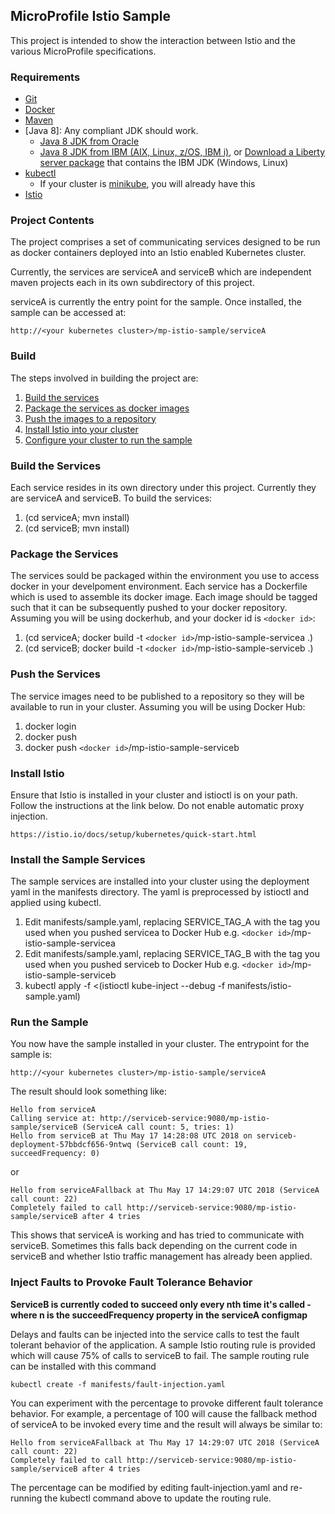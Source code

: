## MicroProfile Istio Sample
This project is intended to show the interaction between Istio and the various MicroProfile specifications.

### Requirements
* [Git](https://git-scm.com/)
* [Docker](https://www.docker.com/)
* [Maven](https://maven.apache.org/install.html)
* [Java 8]: Any compliant JDK should work.
  * [Java 8 JDK from Oracle](http://www.oracle.com/technetwork/java/javase/downloads/index.html)
  * [Java 8 JDK from IBM (AIX, Linux, z/OS, IBM i)](http://www.ibm.com/developerworks/java/jdk/),
    or [Download a Liberty server package](https://developer.ibm.com/assets/wasdev/#filter/assetTypeFilters=PRODUCT)
    that contains the IBM JDK (Windows, Linux)
* [kubectl](https://kubernetes.io/docs/tasks/tools/install-kubectl/)
    * If your cluster is [minikube](https://kubernetes.io/docs/getting-started-guides/minikube/), you will already have this
* [Istio](https://istio.io/)

### Project Contents
The project comprises a set of communicating services designed to be run as docker containers deployed into an Istio enabled Kubernetes cluster.

Currently, the services are serviceA and serviceB which are independent maven projects each in its own subdirectory of this project.

serviceA is currently the entry point for the sample. Once installed, the sample can be accessed at:
```
http://<your kubernetes cluster>/mp-istio-sample/serviceA
```

### Build

The steps involved in building the project are:
1.  [Build the services](#build-the-services)
2.  [Package the services as docker images](#package-the-services)
3.  [Push the images to a repository](#push-the-services)
4.  [Install Istio into your cluster](#install-istio)
5.  [Configure your cluster to run the sample](#install-the-sample-services)

### Build the Services

Each service resides in its own directory under this project. Currently they are serviceA and serviceB. To build the services:
1.  (cd serviceA; mvn install)
2.  (cd serviceB; mvn install)

### Package the Services

The services sould be packaged within the environment you use to access docker in your develpoment environment. Each service has a Dockerfile which is used to assemble its docker image. Each image should be tagged such that it can be subsequently pushed to your docker repository. Assuming you will be using dockerhub, and your docker id is `<docker id>`:
1.  (cd serviceA; docker build -t `<docker id>`/mp-istio-sample-servicea .)
2.  (cd serviceB; docker build -t `<docker id>`/mp-istio-sample-serviceb .)

### Push the Services

The service images need to be published to a repository so they will be available to run in your cluster. Assuming you will be using Docker Hub:
1.  docker login
2.  docker push 
3.  docker push `<docker id>`/mp-istio-sample-serviceb

### Install Istio

Ensure that Istio is installed in your cluster and istioctl is on your path. Follow the instructions at the link below. Do not enable automatic proxy injection.
```
https://istio.io/docs/setup/kubernetes/quick-start.html
```

### Install the Sample Services

The sample services are installed into your cluster using the deployment yaml in the manifests directory. The yaml is preprocessed by istioctl and applied using kubectl.
1.  Edit manifests/sample.yaml, replacing SERVICE_TAG_A with the tag you used when you pushed servicea to Docker Hub e.g. `<docker id>`/mp-istio-sample-servicea
2.  Edit manifests/sample.yaml, replacing SERVICE_TAG_B with the tag you used when you pushed serviceb to Docker Hub e.g. `<docker id>`/mp-istio-sample-serviceb
3.  kubectl apply -f <(istioctl kube-inject --debug -f manifests/istio-sample.yaml)

### Run the Sample

You now have the sample installed in your cluster. The entrypoint for the sample is:
```
http://<your kubernetes cluster>/mp-istio-sample/serviceA
```
The result should look something like:
```
Hello from serviceA
Calling service at: http://serviceb-service:9080/mp-istio-sample/serviceB (ServiceA call count: 5, tries: 1)
Hello from serviceB at Thu May 17 14:28:08 UTC 2018 on serviceb-deployment-57bbdcf656-9ntwq (ServiceB call count: 19, succeedFrequency: 0)
```
or
```
Hello from serviceAFallback at Thu May 17 14:29:07 UTC 2018 (ServiceA call count: 22)
Completely failed to call http://serviceb-service:9080/mp-istio-sample/serviceB after 4 tries
```
This shows that serviceA is working and has tried to communicate with serviceB. Sometimes this falls back depending on the current code in serviceB and whether Istio traffic management has already been applied.

### Inject Faults to Provoke Fault Tolerance Behavior

**ServiceB is currently coded to succeed only every nth time it's called - where n is the succeedFrequency property in the serviceA configmap**

Delays and faults can be injected into the service calls to test the fault tolerant behavior of the application. A sample Istio routing rule is provided which will cause 75% of calls to serviceB to fail. The sample routing rule can be installed with this command

    kubectl create -f manifests/fault-injection.yaml

You can experiment with the percentage to provoke different fault tolerance behavior. For example, a percentage of 100 will cause the fallback method of serviceA to be invoked every time and the result will always be similar to:
```
Hello from serviceAFallback at Thu May 17 14:29:07 UTC 2018 (ServiceA call count: 22)
Completely failed to call http://serviceb-service:9080/mp-istio-sample/serviceB after 4 tries
```
The percentage can be modified by editing fault-injection.yaml and re-running the kubectl command above to update the routing rule.
